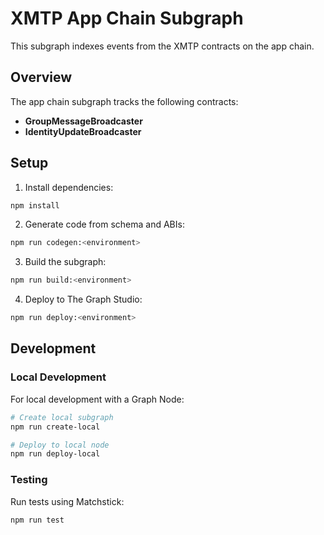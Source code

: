 # XMTP App Chain Subgraph

This subgraph indexes events from the XMTP contracts on the app chain.

## Overview

The app chain subgraph tracks the following contracts:

- **GroupMessageBroadcaster**
- **IdentityUpdateBroadcaster**

## Setup

1. Install dependencies:

```bash
npm install
```

2. Generate code from schema and ABIs:

```bash
npm run codegen:<environment>
```

3. Build the subgraph:

```bash
npm run build:<environment>
```

4. Deploy to The Graph Studio:

```bash
npm run deploy:<environment>
```

## Development

### Local Development

For local development with a Graph Node:

```bash
# Create local subgraph
npm run create-local

# Deploy to local node
npm run deploy-local
```

### Testing

Run tests using Matchstick:

```bash
npm run test
```
